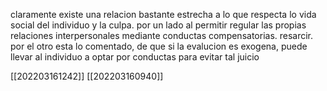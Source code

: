 claramente existe una relacion bastante estrecha a lo que respecta lo vida social del individuo y la culpa.
por un lado al permitir regular las propias relaciones interpersonales mediante conductas compensatorias. resarcir.
por el otro esta lo comentado, de que si la evalucion es exogena, puede llevar al individuo a optar por conductas para evitar tal juicio

[[202203161242]]
[[202203160940]]